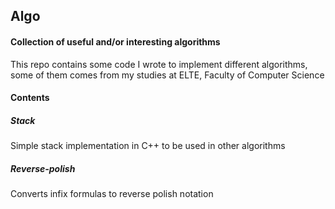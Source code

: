 ## Algo
#### Collection of useful and/or interesting algorithms 
This repo contains some code I wrote to implement different algorithms, some of them comes from my studies at ELTE, Faculty of Computer Science 

#### Contents
##### Stack
Simple stack implementation in C++ to be used in other algorithms

##### Reverse-polish
Converts infix formulas to reverse polish notation
 
